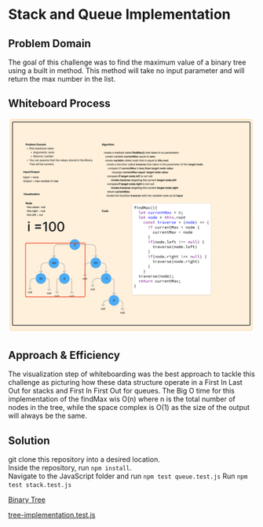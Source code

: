 # Stack and Queue Implementation

## Problem Domain

The goal of this challenge was to find the maximum value of a binary tree using a built in method. This method will take no input parameter and will return the max number in the list.

## Whiteboard Process

![Tree Whiteboard](../../../assets/UML_Challenge16.png)

## Approach & Efficiency

The visualization step of whiteboarding was the best approach to tackle this challenge as picturing how these data structure operate in a First In Last Out for stacks and First In First Out for queues. The Big O time for this implementation of the findMax wis O(n) where n is the total number of nodes in the tree, while the space complex is O(1) as the size of the output will always be the same.

## Solution

git clone this repository into a desired location.\
Inside the repository, run `npm install`.\
Navigate to the JavaScript folder and run `npm test queue.test.js`
Run `npm test stack.test.js`

[Binary Tree](./../index.js)

[tree-implementation.test.js](./__test__/tree-max.test.js)
